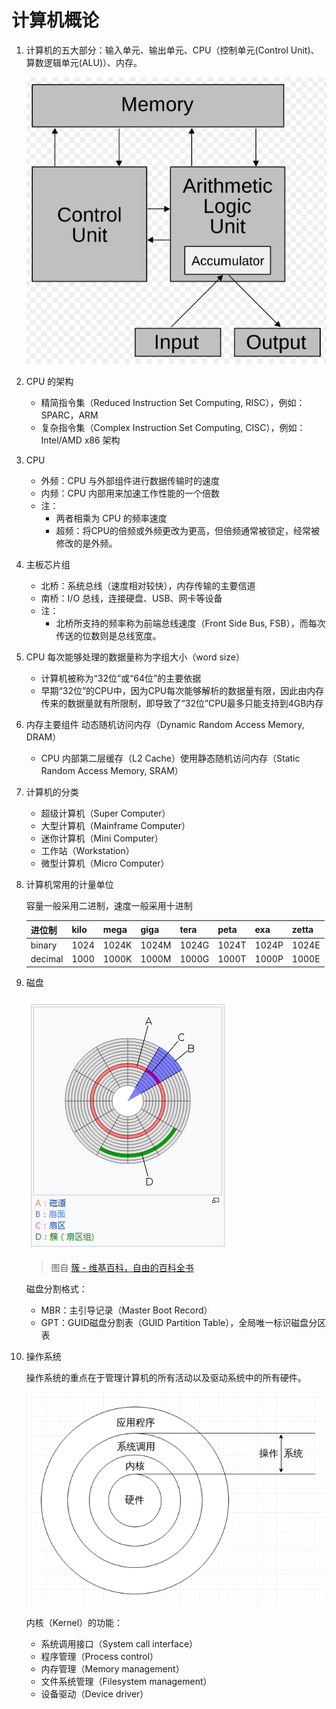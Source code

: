 # 计算机概论

1. 计算机的五大部分：输入单元、输出单元、CPU（控制单元(Control Unit)、算数逻辑单元(ALU)）、内存。

    ![现代计算机架构](./resources/architecture-of-computer.png)

2. CPU 的架构
    * 精简指令集（Reduced Instruction Set Computing, RISC），例如：SPARC，ARM
    * 复杂指令集（Complex Instruction Set Computing, CISC），例如：Intel/AMD x86 架构

3. CPU
    * 外频：CPU 与外部组件进行数据传输时的速度
    * 内频：CPU 内部用来加速工作性能的一个倍数
    * 注：
      * 两者相乘为 CPU 的频率速度
      * 超频：将CPU的倍频或外频更改为更高，但倍频通常被锁定，经常被修改的是外频。

4. 主板芯片组
    * 北桥：系统总线（速度相对较快），内存传输的主要信道
    * 南桥：I/O 总线，连接硬盘、USB、网卡等设备
    * 注：
      * 北桥所支持的频率称为前端总线速度（Front Side Bus, FSB），而每次传送的位数则是总线宽度。

5. CPU 每次能够处理的数据量称为字组大小（word size）
    * 计算机被称为“32位”或“64位”的主要依据
    * 早期“32位”的CPU中，因为CPU每次能够解析的数据量有限，因此由内存传来的数据量就有所限制，即导致了“32位”CPU最多只能支持到4GB内存

6. 内存主要组件 动态随机访问内存（Dynamic Random Access Memory, DRAM）
    * CPU 内部第二层缓存（L2 Cache）使用静态随机访问内存（Static Random Access Memory, SRAM）

7. 计算机的分类
    * 超级计算机（Super Computer）
    * 大型计算机（Mainframe Computer）
    * 迷你计算机（Mini Computer）
    * 工作站（Workstation）
    * 微型计算机（Micro Computer）

8. 计算机常用的计量单位

    容量一般采用二进制，速度一般采用十进制

    |进位制|kilo|mega|giga|tera|peta|exa|zetta|
    |---------|----|--------|------|-----|-----|-----|-------|
    |binary|1024|1024K|1024M|1024G|1024T|1024P|1024E|
    |decimal|1000|1000K|1000M|1000G|1000T|1000P|1000E|

9. 磁盘

    ![磁盘结构](./resources/disk.png)
    > 图自 [簇 - 维基百科，自由的百科全书](https://zh.wikipedia.org/wiki/%E7%B0%87)

    磁盘分割格式：
    * MBR：主引导记录（Master Boot Record）
    * GPT：GUID磁盘分割表（GUID Partition Table），全局唯一标识磁盘分区表

10. 操作系统

    操作系统的重点在于管理计算机的所有活动以及驱动系统中的所有硬件。

    ![现代操作系统结构](./resources/os.png)

    内核（Kernel）的功能：
    * 系统调用接口（System call interface）
    * 程序管理（Process control）
    * 内存管理（Memory management）
    * 文件系统管理（Filesystem management）
    * 设备驱动（Device driver）